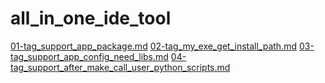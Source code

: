 # all_in_one_ide_tool


[01-tag_support_app_package.md](./docs/01-tag_support_app_package.md)
[02-tag_my_exe_get_install_path.md](./docs/02-tag_my_exe_get_install_path.md)
[03-tag_support_app_config_need_libs.md](./docs/03-tag_support_app_config_need_libs.md)
[04-tag_support_after_make_call_user_python_scripts.md](./docs/04-tag_support_after_make_call_user_python_scripts.md)

